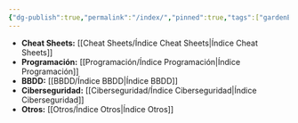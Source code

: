 ```yaml
---
{"dg-publish":true,"permalink":"/index/","pinned":true,"tags":["gardenEntry"]}
---
```


- **Cheat Sheets:** [[Cheat Sheets/Índice Cheat Sheets\|Índice Cheat Sheets]]
- **Programación:** [[Programación/Índice Programación\|Índice Programación]]
- **BBDD:** [[BBDD/Índice BBDD\|Índice BBDD]]
- **Ciberseguridad:** [[Ciberseguridad/Índice Ciberseguridad\|Índice Ciberseguridad]]
- **Otros:** [[Otros/Índice Otros\|Índice Otros]]
